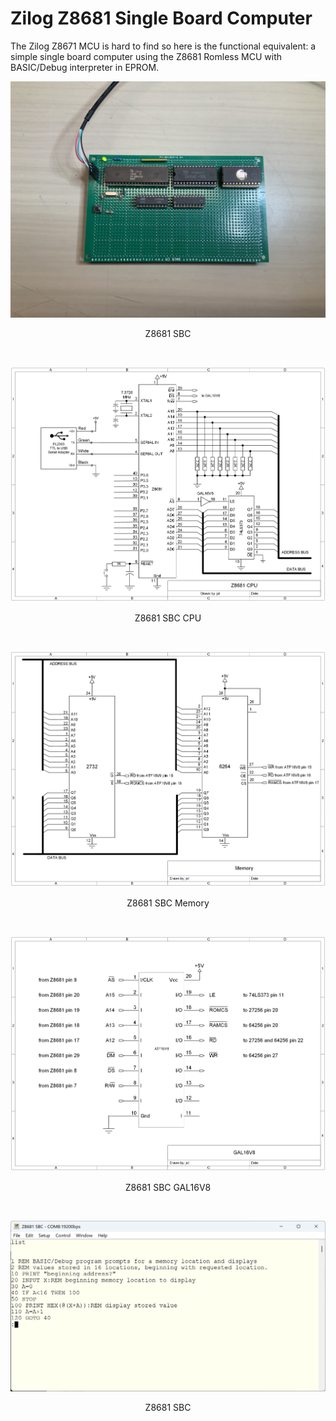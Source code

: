 # Zilog Z8681 Single Board Computer
The Zilog Z8671 MCU is hard to find so here is the functional equivalent: a simple single board computer using the Z8681 Romless MCU with BASIC/Debug interpreter in EPROM.

<p align="center"><img src="/images/Z8681 SBC.JPG"/>
<p align="center">Z8681 SBC</p><br>

<p align="center"><img src="/images/Z8681 SBC CPU.png"/>
<p align="center">Z8681 SBC CPU</p><br>

<p align="center"><img src="/images/Z8681 SBC Memory.png"/>
<p align="center">Z8681 SBC Memory</p><br>

<p align="center"><img src="/images/Z8681 SBC GAL16V10.png"/>
<p align="center">Z8681 SBC GAL16V8</p><br>

<p align="center"><img src="/images/Z8681 SBC.png"/>
<p align="center">Z8681 SBC</p><br>
